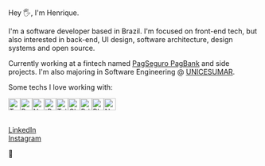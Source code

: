 Hey 🖐️, I'm Henrique.

I'm a software developer based in Brazil. I'm focused on front-end tech, but also interested in back-end, UI design, software architecture, design systems and open source.

Currently working at a fintech named [PagSeguro PagBank](https://pagseguro.uol.com.br/) and side projects. I'm also majoring in Software Engineering @ [UNICESUMAR](https://inscricoes.unicesumar.edu.br/curso/engenharia-de-software).

Some techs I love working with:
<div style="display: flex;">
  <a href="https://www.typescriptlang.org"><img src="https://raw.githubusercontent.com/danielcranney/readme-generator/main/public/icons/skills/typescript-colored.svg" width="24" height="24" alt="Typescript" /></a>
  <a href="https://www.reactjs.org"><img src="https://raw.githubusercontent.com/danielcranney/readme-generator/main/public/icons/skills/react-colored.svg" width="24" height="24" alt="React" /></a>
  <a href="https://www.nextjs.org"><img src="https://raw.githubusercontent.com/danielcranney/readme-generator/main/public/icons/skills/nextjs-colored-dark.svg" width="24" height="24" alt="NextJs" /></a>
  <a href="https://trpc.io"><img src="https://avatars.githubusercontent.com/u/78011399?s=200&v=4" width="24" height="24" alt="tRPC"/></a>
  <a href="https://www.tailwindcss.com"><img src="https://raw.githubusercontent.com/danielcranney/readme-generator/main/public/icons/skills/tailwindcss-colored.svg" width="24" height="24" alt="TailwindCSS" /></a>
  <a href="https://www.chakra-ui.com"><img src="https://raw.githubusercontent.com/danielcranney/readme-generator/main/public/icons/skills/chakra-colored.svg" width="24" height="24" alt="ChakraUI" /></a>
  <a href="https://prisma.io"><img src="https://www.prisma.io/images/favicon-32x32.png" width="24" height="24" alt="Prisma" /></a>
  <a href="https://planetscale.com"><img src="https://avatars.githubusercontent.com/u/35612527?s=200&v=4" width="24" height="24" alt="PlanetScale" /></a>
  <a href="https://https://nestjs.com"><img src="https://raw.githubusercontent.com/danielcranney/readme-generator/main/public/icons/skills/nestjs-colored.svg" width="24" height="24" alt="NestJS" /></a>
</div>

<br />

[LinkedIn](https://www.linkedin.com/in/henriiqueg/) <br />
[Instagram](https://www.instagram.com/_hnqg/)

👊

